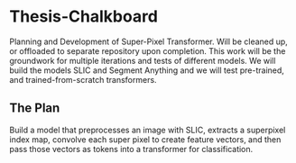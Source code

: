 # Thesis-Chalkboard
Planning and Development of Super-Pixel Transformer. Will be cleaned up, or offloaded to separate repository upon completion. This work will be the groundwork for multiple iterations and tests of different models. We will build the models SLIC and Segment Anything and we will test pre-trained, and trained-from-scratch transformers. 

## The Plan
Build a model that preprocesses an image with SLIC, extracts a superpixel index map, convolve each super pixel to create feature vectors, and then pass those vectors as tokens into a transformer for classification. 